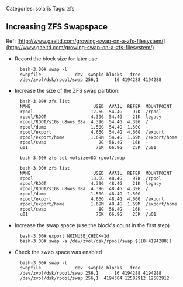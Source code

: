 Categories: solaris
Tags: zfs

## Increasing ZFS Swapspace ##

Ref: [http://www.gaeltd.com/growing-swap-on-a-zfs-filesystem/](http://www.gaeltd.com/growing-swap-on-a-zfs-filesystem/)

- Record the block size for later use:

        bash-3.00# swap -l
        swapfile             dev  swaplo blocks   free
        /dev/zvol/dsk/rpool/swap 256,1      16 4194288 4194288

- Increase the size of the ZFS swap partition:

        bash-3.00# zfs list
        NAME                        USED  AVAIL  REFER  MOUNTPOINT
        rpool                      12.6G  54.4G    97K  /rpool
        rpool/ROOT                 4.39G  54.4G    21K  legacy
        rpool/ROOT/s10s_u8wos_08a  4.39G  54.4G  4.39G  /
        rpool/dump                 1.50G  54.4G  1.50G  -
        rpool/export               4.66G  54.4G  4.66G  /export
        rpool/export/home          1.69M  54.4G  1.69M  /export/home
        rpool/swap                    2G  56.4G    16K  -
        u01                          76K  66.9G    25K  /u01

        bash-3.00# zfs set volsize=8G rpool/swap

        bash-3.00# zfs list
        NAME                        USED  AVAIL  REFER  MOUNTPOINT
        rpool                      18.6G  48.4G    97K  /rpool
        rpool/ROOT                 4.39G  48.4G    21K  legacy
        rpool/ROOT/s10s_u8wos_08a  4.39G  48.4G  4.39G  /
        rpool/dump                 1.50G  48.4G  1.50G  -
        rpool/export               4.66G  48.4G  4.66G  /export
        rpool/export/home          1.69M  48.4G  1.69M  /export/home
        rpool/swap                    8G  56.4G    16K  -
        u01                          76K  66.9G    25K  /u01


- Increase the swap space (use the block's count in the first step)

        bash-3.00# export NOINUSE_CHECK=1d
        bash-3.00# swap -a /dev/zvol/dsk/rpool/swap $((8+4194288))

- Check the swap space was enabled

        bash-3.00# swap -l
        swapfile             dev  swaplo blocks   free
        /dev/zvol/dsk/rpool/swap 256,1      16 4194288 4194288
        /dev/zvol/dsk/rpool/swap 256,1  4194304 12582912 12582912